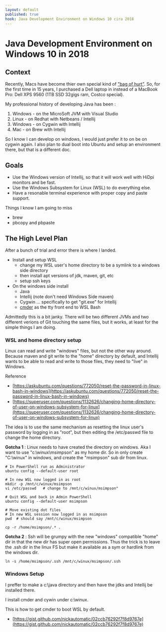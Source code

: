 ```yaml
---
layout: default
published: true
hook: Java Development Environment on Windows 10 cira 2018
---
```

# Java Development Environment on Windows 10 in 2018

## Context

Recently, Macs have become thier own special kind of ["bag of hurt"](https://www.youtube.com/watch?v=-XSC_UG5_kU).  So, for the first time in 15 years, I purchased a Dell laptop in instead of a MacBook Pro: Dell XPS 9560 (1TB SSD 32gigs ram, Costco special).

My professional history of developing Java has been :
1. Windows - on the MicroSoft JVM with Visual Studio
2. Linux - on Redhat with Netbeans / Intellij
3. Windows - on Cygwin with Intellij
4. Mac - on Brew with Intellij

So I know I can develop on windows, I would just prefer it to on be on cygwin again.   I also plan to dual boot into Ubuntu and setup an environment there, but that is a different doc.

## Goals 

- Use the Windows version of Intellij, so that it will work well with HiDpi monitors and be fast.
- Use the Windows Subsystem for Linux (WSL) to do everything else.
- Have a resonable terminal experience with proper copy and paste support.

Things I know I am going to miss

- brew
- pbcopy and pbpaste

## The High Level Plan

After a bunch of trial and error there is where I landed.

 - Install and setup WSL
     - change my WSL user's home directory to be a symlink to a windows side directory
     - then install apt versions of jdk, maven, git, etc
     - setup ssh keys
 - On the windows side install
     - Java
     - Intellij (note don't need Windows Side maven)
     - Cygwin ... specifically to get "git.exe" for Intellij
     - [cmder](http://cmder.net/) as the tty front end to WSL Bash
 
Admittedly this is a bit janky.   There will be two different JVMs and two different verions of Git touching the same files, but it works, at least for the simple things I am doing.

### WSL and home directory setup

Linux can read and write "windows" files, but not the other way around.   Because maven and git write to the "home" directory by default, and Intellij wants to be able to read and write to those files, they need to "live" in Windows.

Reference
 - [https://askubuntu.com/questions/772050/reset-the-password-in-linux-bash-in-windows](https://askubuntu.com/questions/772050/reset-the-password-in-linux-bash-in-windows)
 - [https://superuser.com/questions/1132626/changing-home-directory-of-user-on-windows-subsystem-for-linux](https://superuser.com/questions/1132626/changing-home-directory-of-user-on-windows-subsystem-for-linux)

The idea is to use the same mechanism as resetting the linux user's password by logging in as "root", but then editing the /etc/passwd file to change the home directory.

**Gotcha 1** :  Linux needs to have created the directory on windows.   Aka I want to use "c:\winux\msimpson" as my home dir.   So in only create "C:\winux" in windows, and create the "msimpson" sub dir from linux.

```
# In PowerShell run as Administrator
ubuntu config --default-user root

# In new WSL now logged in as root
mkdir -p /mnt/c/winux/msimpson
vi /etc/passwd   # change to /mnt/c/winux/msimpson"

# Quit WSL and back in Admin PowerShell
ubuntu config --default-user msimpson

# Move existing dot files
# In new WSL session now logged in as msimpson
pwd  # should say /mnt/c/winux/msimpson

cp -r /home/msimpson/.* .
```

**Gotcha 2** :  Ssh will be grumpy with the new "windows" compatible "home" dir in that the new dir  has super open permissions.   Thus the trick is to leave the .ssh dir in the linux FS but make it available as a sym or hardlink from the windows dir.

```
ln -s /home/msimpson/.ssh /mnt/c/winux/msimpson/.ssh
```

### Windows Setup

I preffer to make a c:\java directory and then have the jdks and Intellij be installed there.

I install cmder and cywin under c:\winux.

This is how to get cmder to boot WSL by default.   
- [https://gist.github.com/nickautomatic/02ccb76292f7f8d9767e](https://gist.github.com/nickautomatic/02ccb76292f7f8d9767e)
